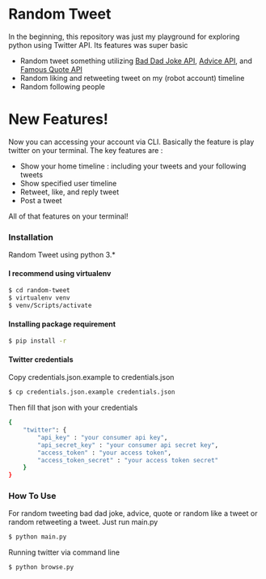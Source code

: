 # Random Tweet 

In the beginning, this repository was just my playground for exploring python using Twitter API. Its features was super basic 

  - Random tweet something utilizing [Bad Dad Joke API](https://icanhazdadjoke.com/), [Advice API](https://api.adviceslip.com/advice), and [Famous Quote API](https://quote-garden.herokuapp.com/quotes/random)
  - Random liking and retweeting tweet on my (robot account) timeline
  - Random following people

# New Features!

Now you can accessing your account via CLI. Basically the feature is play twitter on your terminal. The key features are :

  - Show your home timeline : including your tweets and your following tweets
  - Show specified user timeline
  - Retweet, like, and reply tweet
  - Post a tweet

All of that features on your terminal!

### Installation

Random Tweet using python 3.*

#### I recommend using virtualenv
```sh
$ cd random-tweet
$ virtualenv venv
$ venv/Scripts/activate
```

#### Installing package requirement

```sh
$ pip install -r
```

#### Twitter credentials

Copy credentials.json.example to credentials.json
```sh
$ cp credentials.json.example credentials.json
```
Then fill that json with your credentials
```sh
{
    "twitter": {
        "api_key" : "your consumer api key",
        "api_secret_key" : "your consumer api secret key",
        "access_token" : "your access token",
        "access_token_secret" : "your access token secret"
    }
}
```
### How To Use
For random tweeting bad dad joke, advice, quote or random like a tweet or random retweeting a tweet. Just run main.py
```sh
$ python main.py
```

Running twitter via command line
```sh
$ python browse.py
```